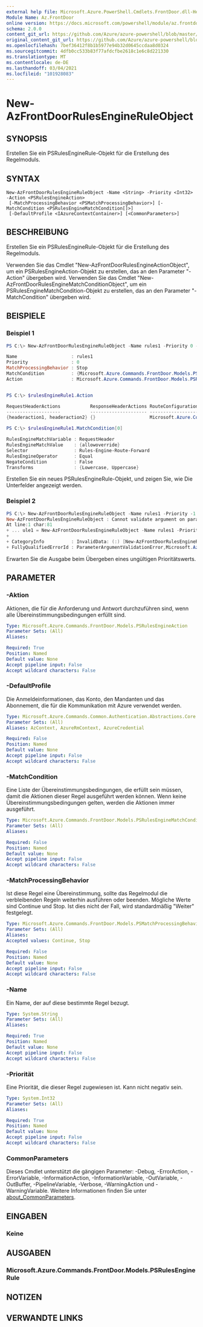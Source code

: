 ```yaml
---
external help file: Microsoft.Azure.PowerShell.Cmdlets.FrontDoor.dll-Help.xml
Module Name: Az.FrontDoor
online version: https://docs.microsoft.com/powershell/module/az.frontdoor/new-azfrontdoorrulesengineruleobject
schema: 2.0.0
content_git_url: https://github.com/Azure/azure-powershell/blob/master/src/FrontDoor/FrontDoor/help/New-AzFrontDoorRulesEngineRuleObject.md
original_content_git_url: https://github.com/Azure/azure-powershell/blob/master/src/FrontDoor/FrontDoor/help/New-AzFrontDoorRulesEngineRuleObject.md
ms.openlocfilehash: 7bef36412f8b1b5977e94b32d0645ccdaa8d0324
ms.sourcegitcommit: 4dfb0cc533b83f77afdcfbe2618c1e6c8d221330
ms.translationtype: MT
ms.contentlocale: de-DE
ms.lasthandoff: 03/04/2021
ms.locfileid: "101928083"
---
```

# New-AzFrontDoorRulesEngineRuleObject

## SYNOPSIS
Erstellen Sie ein PSRulesEngineRule-Objekt für die Erstellung des Regelmoduls.

## SYNTAX

```
New-AzFrontDoorRulesEngineRuleObject -Name <String> -Priority <Int32> -Action <PSRulesEngineAction>
 [-MatchProcessingBehavior <PSMatchProcessingBehavior>] [-MatchCondition <PSRulesEngineMatchCondition[]>]
 [-DefaultProfile <IAzureContextContainer>] [<CommonParameters>]
```

## BESCHREIBUNG
Erstellen Sie ein PSRulesEngineRule-Objekt für die Erstellung des Regelmoduls.

Verwenden Sie das Cmdlet "New-AzFrontDoorRulesEngineActionObject", um ein PSRulesEngineAction-Objekt zu erstellen, das an den Parameter "-Action" übergeben wird.
Verwenden Sie das Cmdlet "New-AzFrontDoorRulesEngineMatchConditionObject", um ein PSRulesEngineMatchCondition-Objekt zu erstellen, das an den Parameter "-MatchCondition" übergeben wird.

## BEISPIELE

### Beispiel 1
```powershell
PS C:\> New-AzFrontDoorRulesEngineRuleObject -Name rules1 -Priority 0 -Action $rulesEngineAction -MatchProcessingBehavior Stop -MatchCondition $rulesEngineMatchCondition

Name                    : rules1
Priority                : 0
MatchProcessingBehavior : Stop
MatchCondition          : {Microsoft.Azure.Commands.FrontDoor.Models.PSRulesEngineMatchCondition}
Action                  : Microsoft.Azure.Commands.FrontDoor.Models.PSRulesEngineAction


PS C:\> $rulesEngineRule1.Action

RequestHeaderActions           ResponseHeaderActions RouteConfigurationOverride
--------------------           --------------------- --------------------------
{headeraction1, headeraction2} {}                    Microsoft.Azure.Commands.FrontDoor.Models.PSForwardingConfigurati�

PS C:\> $rulesEngineRule1.MatchCondition[0]

RulesEngineMatchVariable : RequestHeader
RulesEngineMatchValue    : {allowoverride}
Selector                 : Rules-Engine-Route-Forward
RulesEngineOperator      : Equal
NegateCondition          : False
Transforms               : {Lowercase, Uppercase}
```

Erstellen Sie ein neues PSRulesEngineRule-Objekt, und zeigen Sie, wie Die Unterfelder angezeigt werden.

### Beispiel 2
```powershell
PS C:\> New-AzFrontDoorRulesEngineRuleObject -Name rules1 -Priority -1
New-AzFrontDoorRulesEngineRuleObject : Cannot validate argument on parameter 'Priority'. The -1 argument is less than the minimum allowed range of 0. Supply an argument that is greater than or equal to 0 and then try the command again.
At line:1 char:81
+ ... ule1 = New-AzFrontDoorRulesEngineRuleObject -Name rules1 -Priority -1
+                                                                        ~~
+ CategoryInfo          : InvalidData: (:) [New-AzFrontDoorRulesEngineRuleObject], ParameterBindingValidationException
+ FullyQualifiedErrorId : ParameterArgumentValidationError,Microsoft.Azure.Commands.FrontDoor.Cmdlets.NewFrontDoorRulesEngineRuleObject
```

Erwarten Sie die Ausgabe beim Übergeben eines ungültigen Prioritätswerts.

## PARAMETER

### -Aktion
Aktionen, die für die Anforderung und Antwort durchzuführen sind, wenn alle Übereinstimmungsbedingungen erfüllt sind.

```yaml
Type: Microsoft.Azure.Commands.FrontDoor.Models.PSRulesEngineAction
Parameter Sets: (All)
Aliases:

Required: True
Position: Named
Default value: None
Accept pipeline input: False
Accept wildcard characters: False
```

### -DefaultProfile
Die Anmeldeinformationen, das Konto, den Mandanten und das Abonnement, die für die Kommunikation mit Azure verwendet werden.

```yaml
Type: Microsoft.Azure.Commands.Common.Authentication.Abstractions.Core.IAzureContextContainer
Parameter Sets: (All)
Aliases: AzContext, AzureRmContext, AzureCredential

Required: False
Position: Named
Default value: None
Accept pipeline input: False
Accept wildcard characters: False
```

### -MatchCondition
Eine Liste der Übereinstimmungsbedingungen, die erfüllt sein müssen, damit die Aktionen dieser Regel ausgeführt werden können. Wenn keine Übereinstimmungsbedingungen gelten, werden die Aktionen immer ausgeführt.

```yaml
Type: Microsoft.Azure.Commands.FrontDoor.Models.PSRulesEngineMatchCondition[]
Parameter Sets: (All)
Aliases:

Required: False
Position: Named
Default value: None
Accept pipeline input: False
Accept wildcard characters: False
```

### -MatchProcessingBehavior
Ist diese Regel eine Übereinstimmung, sollte das Regelmodul die verbleibenden Regeln weiterhin ausführen oder beenden.
Mögliche Werte sind Continue und Stop.
Ist dies nicht der Fall, wird standardmäßig "Weiter" festgelegt.

```yaml
Type: Microsoft.Azure.Commands.FrontDoor.Models.PSMatchProcessingBehavior
Parameter Sets: (All)
Aliases:
Accepted values: Continue, Stop

Required: False
Position: Named
Default value: None
Accept pipeline input: False
Accept wildcard characters: False
```

### -Name
Ein Name, der auf diese bestimmte Regel bezugt.

```yaml
Type: System.String
Parameter Sets: (All)
Aliases:

Required: True
Position: Named
Default value: None
Accept pipeline input: False
Accept wildcard characters: False
```

### -Priorität
Eine Priorität, die dieser Regel zugewiesen ist.
Kann nicht negativ sein.

```yaml
Type: System.Int32
Parameter Sets: (All)
Aliases:

Required: True
Position: Named
Default value: None
Accept pipeline input: False
Accept wildcard characters: False
```

### CommonParameters
Dieses Cmdlet unterstützt die gängigen Parameter: -Debug, -ErrorAction, -ErrorVariable, -InformationAction, -InformationVariable, -OutVariable, -OutBuffer, -PipelineVariable, -Verbose, -WarningAction und -WarningVariable. Weitere Informationen finden Sie unter [about_CommonParameters](http://go.microsoft.com/fwlink/?LinkID=113216).

## EINGABEN

### Keine

## AUSGABEN

### Microsoft.Azure.Commands.FrontDoor.Models.PSRulesEngineRule

## NOTIZEN

## VERWANDTE LINKS
